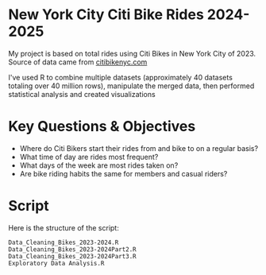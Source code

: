 # New York City Citi Bike Rides 2024-2025

My project is based on total rides using Citi Bikes in New York City of 2023. Source of data came from [citibikenyc.com](https://ride.citibikenyc.com/system-data)

I've used R to combine multiple datasets (approximately 40 datasets totaling over 40 million rows), manipulate the merged data, then performed statistical analysis and created visualizations

# Key Questions & Objectives

* Where do Citi Bikers start their rides from and bike to on a regular basis? 
* What time of day are rides most frequent? 
* What days of the week are most rides taken on? 
* Are bike riding habits the same for members and casual riders?

# Script

Here is the structure of the script:

```
Data_Cleaning_Bikes_2023-2024.R
Data_Cleaning_Bikes_2023-2024Part2.R
Data_Cleaning_Bikes_2023-2024Part3.R
Exploratory Data Analysis.R
```
